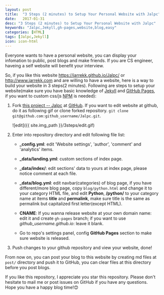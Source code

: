 ```yaml
---
layout: post
title:  "3 Steps (2 minutes) to Setup Your Personal Website with Jalpc"
date:   2017-01-31
desc: "3 Steps (2 minutes) to Setup Your Personal Website with Jalpc"
keywords: "Jalpc,Jekyll,gh-pages,website,blog,easy"
categories: [HTML]
tags: [Jalpc,Jekyll]
icon: icon-html
---
```


Everyone wants to have a personal website, you can display your infomation to public, post blogs and make friends. If you are CS engineer, haveing a self website will benefit your interview.

So, if you like this website <https://jarrekk.github.io/Jalpc/> or <http://www.jarrekk.com> and are willing to have a website, here is a way to build your website in 3 steps(2 minutes). Following are steps to setup your website(make sure you have basic knowledge of [Jekyll](https://jekyllrb.com/) and [GitHub Pages](https://pages.github.com/), if you want to custom css/js [NPM](https://github.com/npm/npm) is needed):

1. Fork [this project -- Jalpc](https://github.com/jarrekk/Jalpc) at [GitHub](https://github.com). If you want to edit website at github, do it as following gif or clone forked repository. `git clone git@github.com:github_username/Jalpc.git`.

   ![edit]({{ site.img_path }}/3steps/edit.gif) 

2. Enter into repository directory and edit following file list:

	* **_config.yml**: edit 'Website settings', 'author', 'comment' and 'analytics' items.

	* **_data/landing.yml**: custom sections of index page.

	* **_data/index/**: edit sections' data to yours at index page, please notice comment at each file.

	* **_data/blog.yml**: edit navbar(categories) of blog page, if you have different/more blog page, copy `blog/python.html` and change it to your category HTML file, and edit **Python**, **/python/** to your category name at items **title** and **permalink**, make sure title is the same as permalink but capitalized first letter(except HTML).

	* **CNAME**: If you wanna release website at your own domain name: edit it and create `gh-pages` branch; if you want to use *github_username.github.io*: leave it blank.

	* Go to repo's settings panel, config **GitHub Pages** section to make sure website is released.

3. Push changes to your github repository and view your website, done!

From now on, you can post your blog to this website by creating md files at `post/` directory and push it to GitHub, you can clear files at this directory before you post blogs.

If you like this repository, I appreciate you star this repository. Please don't hesitate to mail me or post issues on GitHub if you have any questions. Hope you have a happy blog time!😊
